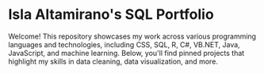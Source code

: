 <h1> Isla Altamirano's SQL Portfolio </h1>

Welcome! This repository showcases my work across various programming languages and technologies, including CSS, SQL, R, C#, VB.NET, Java, JavaScript, and machine learning. Below, you'll find pinned projects that highlight my skills in data cleaning, data visualization, and more.
